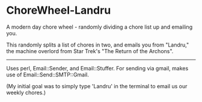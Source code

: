 # ChoreWheel-Landru
A modern day chore wheel - randomly dividing a chore list up and emailing you.

This randomly splits a list of chores in two, and emails you from "Landru," the machine overlord from Star Trek's "The Return of the Archons".

---

Uses perl, Email::Sender, and Email::Stuffer.
For sending via gmail, makes use of Email::Send::SMTP::Gmail.

(My initial goal was to simply type 'Landru' in the terminal to email us our weekly chores.)
